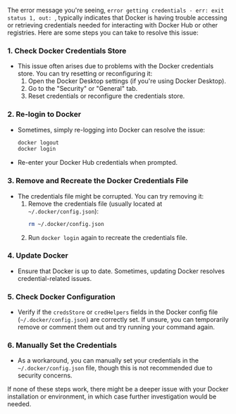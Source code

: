 The error message you're seeing, `error getting credentials - err: exit status 1, out: `, typically indicates that Docker is having trouble accessing or retrieving credentials needed for interacting with Docker Hub or other registries. Here are some steps you can take to resolve this issue:

### 1. **Check Docker Credentials Store**
   - This issue often arises due to problems with the Docker credentials store. You can try resetting or reconfiguring it:
     1. Open the Docker Desktop settings (if you're using Docker Desktop).
     2. Go to the "Security" or "General" tab.
     3. Reset credentials or reconfigure the credentials store.

### 2. **Re-login to Docker**
   - Sometimes, simply re-logging into Docker can resolve the issue:
     ```bash
     docker logout
     docker login
     ```
   - Re-enter your Docker Hub credentials when prompted.

### 3. **Remove and Recreate the Docker Credentials File**
   - The credentials file might be corrupted. You can try removing it:
     1. Remove the credentials file (usually located at `~/.docker/config.json`):
        ```bash
        rm ~/.docker/config.json
        ```
     2. Run `docker login` again to recreate the credentials file.

### 4. **Update Docker**
   - Ensure that Docker is up to date. Sometimes, updating Docker resolves credential-related issues.

### 5. **Check Docker Configuration**
   - Verify if the `credsStore` or `credHelpers` fields in the Docker config file (`~/.docker/config.json`) are correctly set. If unsure, you can temporarily remove or comment them out and try running your command again.

### 6. **Manually Set the Credentials**
   - As a workaround, you can manually set your credentials in the `~/.docker/config.json` file, though this is not recommended due to security concerns.

If none of these steps work, there might be a deeper issue with your Docker installation or environment, in which case further investigation would be needed.
